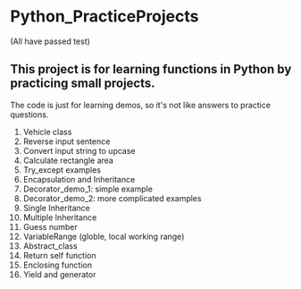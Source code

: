 # Python_PracticeProjects
(All have passed test)

## This project is for learning functions in Python by practicing small projects.
The code is just for learning demos, so it's not like answers to practice questions.

1. Vehicle class
2. Reverse input sentence
3. Convert input string to upcase
4. Calculate rectangle area
5. Try_except examples
6. Encapsulation and Inheritance 
7. Decorator_demo_1: simple example
8. Decorator_demo_2: more complicated examples
9. Single Inheritance
10. Multiple Inheritance
11. Guess number
12. VariableRange (globle, local working range)
13. Abstract_class
14. Return self function
15. Enclosing function
16. Yield and generator
